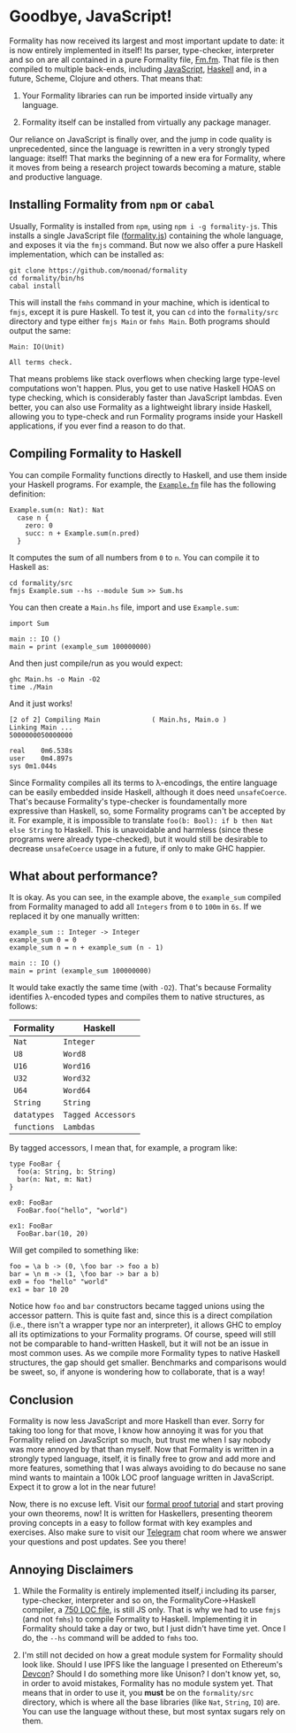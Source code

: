 Goodbye, JavaScript!
====================

Formality has now received its largest and most important update to date: it is
now entirely implemented in itself! Its parser, type-checker, interpreter and so
on are all contained in a pure Formality file,
[Fm.fm](https://github.com/moonad/FormalityFM/blob/master/src/Fm.fm). That file
is then compiled to multiple back-ends, including
[JavaScript](https://github.com/moonad/FormalityFM/blob/master/bin/js/src/formality.js),
[Haskell](https://github.com/moonad/FormalityFM/blob/master/bin/hs/src/FormalityInternal.hs)
and, in a future, Scheme, Clojure and others. That means that:

1. Your Formality libraries can run be imported inside virtually any language.

2. Formality itself can be installed from virtually any package manager.

Our reliance on JavaScript is finally over, and the jump in code quality is
unprecedented, since the language is rewritten in a very strongly typed
language: itself! That marks the beginning of a new era for Formality, where it
moves from being a research project towards becoming a mature, stable and
productive language.

Installing Formality from `npm` or `cabal`
------------------------------------------

Usually, Formality is installed from `npm`, using `npm i -g formality-js`. This
installs a single JavaScript file
([formality.js](https://github.com/moonad/Formality/blob/master/bin/js/src/formality.js))
containing the whole language, and exposes it via the `fmjs` command. But now we
also offer a pure Haskell implementation, which can be installed as:

```
git clone https://github.com/moonad/formality
cd formality/bin/hs
cabal install
```

This will install the `fmhs` command in your machine, which is identical to
`fmjs`, except it is pure Haskell. To test it, you can `cd` into the
`formality/src` directory and type either `fmjs Main` or `fmhs Main`. Both
programs should output the same:

```
Main: IO(Unit)

All terms check.
```

That means problems like stack overflows when checking large type-level
computations won't happen. Plus, you get to use native Haskell HOAS on type
checking, which is considerably faster than JavaScript lambdas. Even better, you
can also use Formality as a lightweight library inside Haskell, allowing you to
type-check and run Formality programs inside your Haskell applications, if you
ever find a reason to do that.

Compiling Formality to Haskell
------------------------------

You can compile Formality functions directly to Haskell, and use them inside
your Haskell programs. For example, the
[`Example.fm`](https://github.com/moonad/Formality/blob/master/src/Example.fm)
file has the following definition:

```
Example.sum(n: Nat): Nat
  case n {
    zero: 0
    succ: n + Example.sum(n.pred)
  }
```

It computes the sum of all numbers from `0` to `n`. You can compile it to
Haskell as:

```
cd formality/src
fmjs Example.sum --hs --module Sum >> Sum.hs
```

You can then create a `Main.hs` file, import and use `Example.sum`:

```
import Sum

main :: IO ()
main = print (example_sum 100000000)
```

And then just compile/run as you would expect:

```
ghc Main.hs -o Main -O2
time ./Main
```

And it just works! 

```
[2 of 2] Compiling Main             ( Main.hs, Main.o )
Linking Main ...
5000000050000000

real	0m6.538s
user	0m4.897s
sys	0m1.044s
```

Since Formality compiles all its terms to λ-encodings, the entire language can
be easily embedded inside Haskell, although it does need `unsafeCoerce`. That's
because Formality's type-checker is foundamentally more expressive than Haskell,
so, some Formality programs can't be accepted by it. For example, it is
impossible to translate `foo(b: Bool): if b then Nat else String` to Haskell.
This is unavoidable and harmless (since these programs were already
type-checked), but it would still be desirable to decrease `unsafeCoerce` usage
in a future, if only to make GHC happier.

What about performance?
-----------------------

It is okay. As you can see, in the example above, the `example_sum` compiled
from Formality managed to add all `Integers` from `0` to `100m` in `6s`. If we
replaced it by one manually written:

```
example_sum :: Integer -> Integer
example_sum 0 = 0
example_sum n = n + example_sum (n - 1)

main :: IO ()
main = print (example_sum 100000000)
```

It would take exactly the same time (with `-O2`). That's because Formality
identifies λ-encoded types and compiles them to native structures, as follows:

Formality   | Haskell
----------- | -------
`Nat`       | `Integer`
`U8`        | `Word8`
`U16`       | `Word16`
`U32`       | `Word32`
`U64`       | `Word64`
`String`    | `String`
`datatypes` | `Tagged Accessors`
`functions` | `Lambdas`

By tagged accessors, I mean that, for example, a program like:

```
type FooBar {
  foo(a: String, b: String)
  bar(n: Nat, m: Nat)
}

ex0: FooBar
  FooBar.foo("hello", "world")

ex1: FooBar
  FooBar.bar(10, 20)
```

Will get compiled to something like:

```
foo = \a b -> (0, \foo bar -> foo a b)
bar = \n m -> (1, \foo bar -> bar a b)
ex0 = foo "hello" "world"
ex1 = bar 10 20
```

Notice how `foo` and `bar` constructors became tagged unions using the accessor
pattern. This is quite fast and, since this is a direct compilation (i.e., there
isn't a wrapper type nor an interpreter), it allows GHC to employ all its
optimizations to your Formality programs. Of course, speed will still not be
comparable to hand-written Haskell, but it will not be an issue in most common
uses. As we compile more Formality types to native Haskell structures, the gap
should get smaller. Benchmarks and comparisons would be sweet, so, if anyone is
wondering how to collaborate, that is a way!

Conclusion
----------

Formality is now less JavaScript and more Haskell than ever. Sorry for taking
too long for that move, I know how annoying it was for you that Formality relied
on JavaScript so much, but trust me when I say nobody was more annoyed by that
than myself. Now that Formality is written in a strongly typed language, itself,
it is finally free to grow and add more and more features, something that I was
always avoiding to do because no sane mind wants to maintain a 100k LOC proof
language written in JavaScript. Expect it to grow a lot in the near future!

Now, there is no excuse left. Visit our [formal proof
tutorial](https://github.com/moonad/Formality/blob/master/THEOREMS.md) and start
proving your own theorems, now! It is written for Haskellers, presenting theorem
proving concepts in a easy to follow format with key examples and exercises.
Also make sure to visit our [Telegram](https://t.me/formality_lang) chat room
where we answer your questions and post updates. See you there!

Annoying Disclaimers
--------------------

1. While the Formality is entirely implemented itself,i including its parser,
   type-checker, interpreter and so on, the FormalityCore->Haskell compiler, a
   [750 LOC file](https://github.com/moonad/FormCoreJS/blob/master/FmcToHs.js),
   is still JS only. That is why we had to use `fmjs` (and not `fmhs`) to
   compile Formality to Haskell. Implementing it in Formality should take a day
   or two, but I just didn't have time yet. Once I do, the `--hs` command will
   be added to `fmhs` too.

2. I'm still not decided on how a great module system for Formality should look
   like. Should I use IPFS like the language I presented on Ethereum's
   [Devcon](http://www.youtube.com/watch?v=69vkfHKyAGY&t=20m10s)? Should I do
   something more like Unison? I don't know yet, so, in order to avoid mistakes,
   Formality has no module system yet. That means that in order to use it, you
   **must** be on the `formality/src` directory, which is where all the base
   libraries (like `Nat`, `String`, `IO`) are. You can use the language without
   these, but most syntax sugars rely on them.
